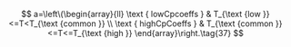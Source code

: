 $$
a=\left\(\begin{array}{ll}
\text { lowCpcoeffs } & T_{\text {low }}<=T<T_{\text {common }} \\
\text { highCpCoeffs } & T_{\text {common }}<=T<=T_{\text {high }}
\end{array}\right.\tag{37}
$$